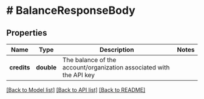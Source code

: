 # # BalanceResponseBody

## Properties

Name | Type | Description | Notes
------------ | ------------- | ------------- | -------------
**credits** | **double** | The balance of the account/organization associated with the API key |

[[Back to Model list]](../../README.md#models) [[Back to API list]](../../README.md#endpoints) [[Back to README]](../../README.md)

